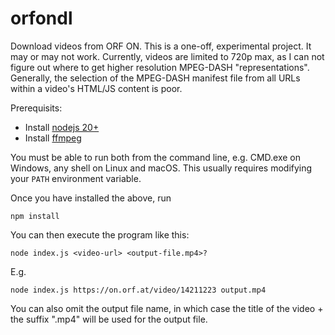 # orfondl

Download videos from ORF ON. This is a one-off, experimental project. It may or may not work. Currently, videos are limited to
720p max, as I can not figure out where to get higher resolution MPEG-DASH "representations". Generally, the selection of the
MPEG-DASH manifest file from all URLs within a video's HTML/JS content is poor.

Prerequisits:

- Install [nodejs 20+](https://nodejs.org/en)
- Install [ffmpeg](https://ffmpeg.org/download.html)

You must be able to run both from the command line, e.g. CMD.exe on Windows, any shell on Linux and macOS. This usually requires
modifying your `PATH` environment variable.

Once you have installed the above, run

```
npm install
```

You can then execute the program like this:

```
node index.js <video-url> <output-file.mp4>?
```

E.g.

```
node index.js https://on.orf.at/video/14211223 output.mp4
```

You can also omit the output file name, in which case the title of the video + the suffix ".mp4" will be used for the output file.
